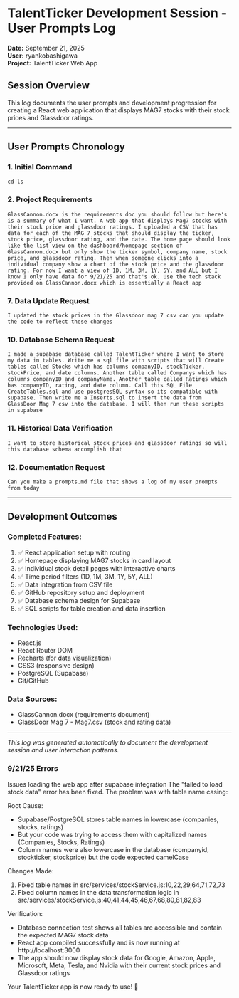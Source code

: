 # TalentTicker Development Session - User Prompts Log

**Date:** September 21, 2025  
**User:** ryankobashigawa  
**Project:** TalentTicker Web App

## Session Overview

This log documents the user prompts and development progression for creating a React web application that displays MAG7 stocks with their stock prices and Glassdoor ratings.

---

## User Prompts Chronology

### 1. Initial Command

```
cd ls
```

### 2. Project Requirements

```
GlassCannon.docx is the requirements doc you should follow but here's is a summary of what I want. A web app that displays Mag7 stocks with their stock price and glassdoor ratings. I uploaded a CSV that has data for each of the MAG 7 stocks that should display the ticker, stock price, glassdoor rating, and the date. The home page should look like the list view on the dashboard/homepage section of GlassCannon.docx but only show the ticker symbol, company name, stock price, and glassdoor rating. Then when someone clicks into a individual company show a chart of the stock price and the glassdoor rating. For now I want a view of 1D, 1M, 3M, 1Y, 5Y, and ALL but I know I only have data for 9/21/25 and that's ok. Use the tech stack provided on GlassCannon.docx which is essentially a React app
```

### 7. Data Update Request

```
I updated the stock prices in the Glassdoor mag 7 csv can you update the code to reflect these changes
```

### 10. Database Schema Request

```
I made a supabase database called TalentTicker where I want to store my data in tables. Write me a sql file with scripts that will Create tables called Stocks which has columns companyID, stockTicker, stockPrice, and date columns. Another table called Companys which has columns companyID and companyName. Another table called Ratings which has companyID, rating, and date column. Call this SQL File CreateTables.sql and use postgresSQL syntax so its compatible with supabase. Then write me a Inserts.sql to insert the data from GlassDoor Mag 7 csv into the database. I will then run these scripts in supabase
```

### 11. Historical Data Verification

```
I want to store historical stock prices and glassdoor ratings so will this database schema accomplish that
```

### 12. Documentation Request

```
Can you make a prompts.md file that shows a log of my user prompts from today
```

---

## Development Outcomes

### Completed Features:

1. ✅ React application setup with routing
2. ✅ Homepage displaying MAG7 stocks in card layout
3. ✅ Individual stock detail pages with interactive charts
4. ✅ Time period filters (1D, 1M, 3M, 1Y, 5Y, ALL)
5. ✅ Data integration from CSV file
6. ✅ GitHub repository setup and deployment
7. ✅ Database schema design for Supabase
8. ✅ SQL scripts for table creation and data insertion

### Technologies Used:

- React.js
- React Router DOM
- Recharts (for data visualization)
- CSS3 (responsive design)
- PostgreSQL (Supabase)
- Git/GitHub

### Data Sources:

- GlassCannon.docx (requirements document)
- GlassDoor Mag 7 - Mag7.csv (stock and rating data)

---

_This log was generated automatically to document the development session and user interaction patterns._

### 9/21/25 Errors

Issues loading the web app after supabase integration
The "failed to load stock data" error has been fixed. The problem was with table name casing:

Root Cause:

- Supabase/PostgreSQL stores table names in lowercase (companies, stocks, ratings)
- But your code was trying to access them with capitalized names (Companies, Stocks, Ratings)
- Column names were also lowercase in the database (companyid, stockticker, stockprice) but the code expected camelCase

Changes Made:

1. Fixed table names in src/services/stockService.js:10,22,29,64,71,72,73
2. Fixed column names in the data transformation logic in src/services/stockService.js:40,41,44,45,46,67,68,80,81,82,83

Verification:

- Database connection test shows all tables are accessible and contain the expected MAG7 stock data
- React app compiled successfully and is now running at http://localhost:3000
- The app should now display stock data for Google, Amazon, Apple, Microsoft, Meta, Tesla, and Nvidia with their current stock prices and Glassdoor ratings

Your TalentTicker app is now ready to use! 🎉
